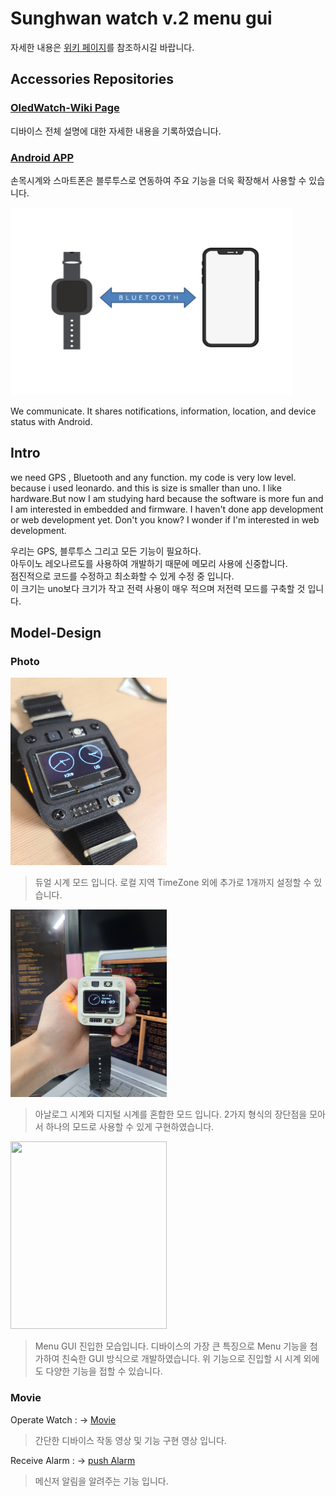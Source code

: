 # Sunghwan watch v.2 menu gui  

자세한 내용은 [위키 페이지](https://ruffalolavoisier.github.io/OledWatch-Wiki)를 참조하시길 바랍니다.  

## Accessories Repositories

### [OledWatch-Wiki Page](https://ruffalolavoisier.github.io/OledWatch-Wiki)  

디바이스 전체 설명에 대한 자세한 내용을 기록하였습니다. 

### [Android APP](https://github.com/RuffaloLavoisier/OledWatch-Android)

손목시계와 스마트폰은 블루투스로 연동하여 주요 기능을 더욱 확장해서 사용할 수 있습니다. 

<img src="./img/oledwatch.jpg" height="300px" width="450px">

We communicate. It shares notifications, information, location, and device status with Android.  

## Intro

we need GPS , Bluetooth and any function. my code is very low level. because i used leonardo. and this is size is smaller than uno. I like hardware.But now I am studying hard because the software is more fun and I am interested in embedded and firmware. I haven't done app development or web development yet. Don't you know? I wonder if I'm interested in web development. 

우리는 GPS, 블루투스 그리고 모든 기능이 필요하다.  
아두이노 레오나르도를 사용하여 개발하기 때문에 메모리 사용에 신중합니다.  
점진적으로 코드를 수정하고 최소화할 수 있게 수정 중 입니다.  
이 크기는 uno보다 크기가 작고 전력 사용이 매우 적으며 저전력 모드를 구축할 것 입니다.  

## Model-Design

### Photo

<img src="./img/oled-watch.jpg" height="300px" width="250px">    

>듀얼 시계 모드 입니다. 로컬 지역 TimeZone 외에 추가로 1개까지 설정할 수 있습니다.   

<img src="./img/oledwatch-mix.jpg" height="300px" width="250px">  

>아날로그 시계와 디지털 시계를 혼합한 모드 입니다.  2가지 형식의 장단점을 모아서 하나의 모드로 사용할 수 있게 구현하였습니다.  

<img src="./img/menu-op.jpg" height="300px" width="250px">  

>Menu GUI 진입한 모습입니다. 디바이스의 가장 큰 특징으로 Menu 기능을 첨가하여 친숙한 GUI 방식으로 개발하였습니다. 위 기능으로 진입할 시 시계 외에도 다양한 기능을 접할 수 있습니다.  

### Movie

Operate Watch : -> [Movie](https://www.youtube.com/watch?v=URcfMHQa684)  

>간단한 디바이스 작동 영상 및 기능 구현 영상 입니다.   

Receive Alarm : -> [push Alarm](https://www.youtube.com/watch?v=BIamCVrhSE8)   

>메신저 알림을 알려주는 기능 입니다.   